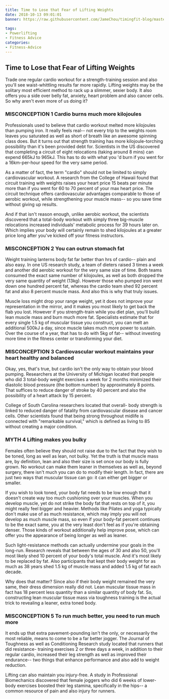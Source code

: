 ```yaml
---
title: Time to Lose that Fear of Lifting Weights 
date: 2018-10-13 09:01:01
banner: https://raw.githubusercontent.com/JameChou/timingfit-blog/master/source/images/time-to-lose-fear-lifting/banner-lose-fear-lifting.jpg
      
tags:
- Powerlifting
- Fitness Advice
categories:
- Fitness-Advice
---
```


## Time to Lose that Fear of Lifting Weights

Trade one regular cardio workout for a strength-training session and also you'll see waist-whittling results far more rapidly. Lifting weights may be the solitary most efficient method to rack up a slimmer, sexier body. It also offers you a side over belly fat, anxiety, heart problem and also cancer cells. So why aren't even more of us doing it?

### MISCONCEPTION 1 Cardio burns much more kilojoules
Professionals used to believe that cardio workout melted more kilojoules than pumping iron. It really feels real-- not every trip to the weights room leaves you saturated as well as short of breath like an awesome spinning class does. But it turns out that strength training has more kilojoule-torching possibility than it's been provided debt for. Scientists in the US discovered that completing a circuit of eight relocations (taking around 8 mins) can expend 665kJ to 965kJ. This has to do with what you 'd burn if you went for a 16km-per-hour speed for the very same period.

<!-- more -->

As a matter of fact, the term "cardio" should not be limited to simply cardiovascular workout. A research from the College of Hawaii found that circuit training with weights raises your heart price 15 beats per minute more than if you went for 60 to 70 percent of your max heart price. The circuit technique offers cardiovascular advantages comparable to those of aerobic workout, while strengthening your muscle mass-- so you save time without giving up results.

And if that isn't reason enough, unlike aerobic workout, the scientists discovered that a total-body workout with simply three big-muscle relocations increased individuals' metabolic process for 39 hours later on. Which implies your body will certainly remain to shed kilojoules at a greater price long after you've kicked off your fitness instructors.

### MISCONCEPTION 2 You can outrun stomach fat
Weight training lanterns body fat far better than hrs of cardio-- plain and also easy. In one US research study, a team of dieters raised 3 times a week and another did aerobic workout for the very same size of time. Both teams consumed the exact same number of kilojoules, as well as both dropped the very same quantity of weight (13kg). However those who pumped iron went down one hundred percent fat, whereas the cardio team shed 92 percent fat and also 8 percent muscle mass. And also this is why that truly issues.

Muscle loss might drop your range weight, yet it does not improve your representation in the mirror, and it makes you most likely to get back the flab you lost. However if you strength-train while you diet plan, you'll build lean muscle mass and burn much more fat. Specialists estimate that for every single 1.5 kg of muscular tissue you construct, you can melt an additional 500kJ a day, since muscle takes much more power to sustain. Over the course of a year, that has to do with 5kg of fat-- without investing more time in the fitness center or transforming your diet.

### MISCONCEPTION 3 Cardiovascular workout maintains your heart healthy and balanced
Okay, yes, that's true, but cardio isn't the only way to obtain your blood pumping. Researchers at the University of Michigan located that people who did 3 total-body weight exercises a week for 2 months minimized their diastolic blood pressure (the bottom number) by approximately 8 points. That suffices to reduce danger of stroke by 40 percent and also the possibility of a heart attack by 15 percent.

College of South Carolina researchers located that overall- body strength is linked to reduced danger of fatality from cardiovascular disease and cancer cells. Other scientists found that being strong throughout midlife is connected with "remarkable survival," which is defined as living to 85 without creating a major condition.

### MYTH 4 Lifting makes you bulky
Females often believe they should not raise due to the fact that they wish to be toned, long as well as lean, not bulky. Yet the truth is that muscle mass are, by definition, lean and also their size is set once our body is fully grown. No workout can make them leaner in themselves as well as, beyond surgery, there isn't much you can do to modify their length. In fact, there are just two ways that muscular tissue can go: it can either get bigger or smaller.

If you wish to look toned, your body fat needs to be low enough that it doesn't create way too much cushioning over your muscles. When you develop muscle, yet do not strike the body fat that rests on top of it, you might really feel bigger and heavier. Methods like Pilates and yoga typically don't make use of as much resistance, which may imply you will not develop as much muscle mass, so even if your body-fat percent continues to be the exact same, you at the very least don't feel as if you're obtaining denser. Those kinds of workout additionally help improve pose, which can offer you the appearance of being longer as well as leaner.

Such light-resistance methods can actually undermine your goals in the long-run. Research reveals that between the ages of 30 and also 50, you'll most likely shed 10 percent of your body's total muscle. And it's most likely to be replaced by fat. Also participants that kept their body weight for as much as 38 years shed 1.5 kg of muscle mass and added 1.5 kg of fat each decade.

Why does that matter? Since also if their body weight remained the very same, their dress dimension really did not. Lean muscular tissue mass in fact has 18 percent less quantity than a similar quantity of body fat. So, constructing lean muscular tissue mass via toughness training is the actual trick to revealing a leaner, extra toned body.

### MISCONCEPTION 5 To run much better, you need to run much more
It ends up that extra pavement-pounding isn't the only, or necessarily the most reliable, means to come to be a far better jogger. The Journal of Toughness as well as Conditioning Research study located that runners that did resistance- training exercises 2 or three days a week, in addition to their regular cardio, increased their leg strength as well as improved their endurance-- two things that enhance performance and also add to weight reduction.

Lifting can also maintain you injury-free. A study in Professional Biomechanics discovered that female joggers who did 6 weeks of lower-body exercises boosted their leg stamina, specifically in the hips-- a common resource of pain and also injury for runners.